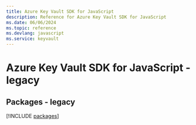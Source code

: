 ```yaml
---
title: Azure Key Vault SDK for JavaScript
description: Reference for Azure Key Vault SDK for JavaScript
ms.date: 06/06/2024
ms.topic: reference
ms.devlang: javascript
ms.service: keyvault
---
```

# Azure Key Vault SDK for JavaScript - legacy
## Packages - legacy
[!INCLUDE [packages](key-vault-index.md)]